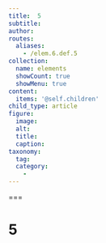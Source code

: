 ```yaml
---
title:  5
subtitle: 
author:
routes:
  aliases:
    - /elem.6.def.5
collection:
  name: elements
  showCount: true
  showMenu: true
content:
  items: '@self.children'
child_type: article
figure:
  image:
  alt:
  title:
  caption:
taxonomy:
  tag:
  category:
    - 
---
```


<p/>

===

<h1>5</h1><p/>
